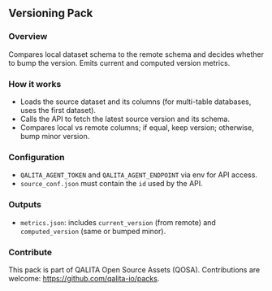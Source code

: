 ## Versioning Pack

### Overview
Compares local dataset schema to the remote schema and decides whether to bump the version. Emits current and computed version metrics.

### How it works
- Loads the source dataset and its columns (for multi-table databases, uses the first dataset).
- Calls the API to fetch the latest source version and its schema.
- Compares local vs remote columns; if equal, keep version; otherwise, bump minor version.

### Configuration
- `QALITA_AGENT_TOKEN` and `QALITA_AGENT_ENDPOINT` via env for API access.
- `source_conf.json` must contain the `id` used by the API.

### Outputs
- `metrics.json`: includes `current_version` (from remote) and `computed_version` (same or bumped minor).

### Contribute
This pack is part of QALITA Open Source Assets (QOSA). Contributions are welcome: https://github.com/qalita-io/packs.
